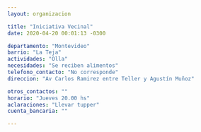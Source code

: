 ```yaml
---
layout: organizacion

title: "Iniciativa Vecinal"
date: 2020-04-20 00:01:13 -0300

departamento: "Montevideo"
barrio: "La Teja"
actividades: "Olla"
necesidades: "Se reciben alimentos"
telefono_contacto: "No corresponde"
direccion: "Av Carlos Ramirez entre Teller y Agustín Muñoz"

otros_contactos: ""
horario: "Jueves 20.00 hs"
aclaraciones: "Llevar tupper"
cuenta_bancaria: ""

---
```

